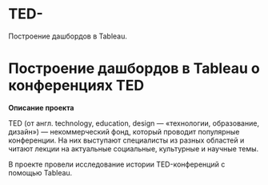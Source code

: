 # TED-
Построение дашбордов в Tableau.
# Построение дашбордов в Tableau о конференциях TED
**Описание проекта**

TED (от англ. technology, education, design — «технологии, образование, дизайн») — некоммерческий фонд, который проводит популярные конференции. На них выступают специалисты из разных областей и читают лекции на актуальные социальные, культурные и научные темы.

В  проекте провели исследование истории TED-конференций с помощью Tableau.
